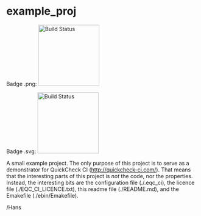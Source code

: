 example_proj
============

Badge .png: [<img src="http://quickcheck-ci.com/p/hanssv/example_proj.png" alt="Build Status" width="160px">](http://quickcheck-ci.com/p/hanssv/example_proj)

Badge .svg: [<img src="http://quickcheck-ci.com/p/hanssv/example_proj.svg" alt="Build Status" width="160px">](http://quickcheck-ci.com/p/hanssv/example_proj)

A small example project. The only purpose of this project is to serve as a demonstrator 
for QuickCheck CI (http://quickcheck-ci.com/). That means that the interesting parts of
this project is *not* the code, nor the properties. Instead, the interesting bits are
the configuration file (./.eqc_ci), the licence file (./EQC_CI_LICENCE.txt), this
readme file (./README.md), and the Emakefile (./ebin/Emakefile).

/Hans
